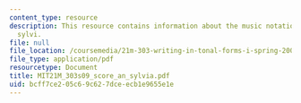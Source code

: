 ```yaml
---
content_type: resource
description: This resource contains information about the music notation of who is
  sylvi.
file: null
file_location: /coursemedia/21m-303-writing-in-tonal-forms-i-spring-2009/bcff7ce205c69c627dceecb1e9655e1e_MIT21M_303s09_score_an_sylvia.pdf
file_type: application/pdf
resourcetype: Document
title: MIT21M_303s09_score_an_sylvia.pdf
uid: bcff7ce2-05c6-9c62-7dce-ecb1e9655e1e
---
```

